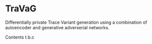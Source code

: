 # TraVaG
Differentially private Trace Variant generation using a combination of autoencoder and generative adverserial networks.

Contents t.b.c